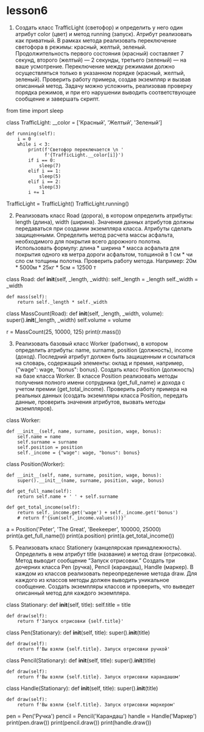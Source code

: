 # lesson6
1. Создать класс TrafficLight (светофор) и определить у него один атрибут color (цвет) и метод running (запуск). 
Атрибут реализовать как приватный. В рамках метода реализовать переключение светофора в режимы: красный, желтый, зеленый.
Продолжительность первого состояния (красный) составляет 7 секунд, второго (желтый) — 2 секунды, 
третьего (зеленый) — на ваше усмотрение. Переключение между режимами должно осуществляться только в указанном порядке
(красный, желтый, зеленый). Проверить работу примера, создав экземпляр и вызвав описанный метод.
Задачу можно усложнить, реализовав проверку порядка режимов, и при его нарушении выводить соответствующее сообщение и 
завершать скрипт.

from time import sleep


class TrafficLight:
    __color = ['Красный', 'Желтый', 'Зеленый']

    def running(self):
        i = 0
        while i < 3:
            print(f'Светофор переключается \n '
                  f'{TrafficLight.__color[i]}')
            if i == 0:
                sleep(7)
            elif i == 1:
                sleep(5)
            elif i == 2:
                sleep(3)
            i += 1


TrafficLight = TrafficLight()
TrafficLight.running()



2. Реализовать класс Road (дорога), в котором определить атрибуты: length (длина), width (ширина). 
Значения данных атрибутов должны передаваться при создании экземпляра класса. Атрибуты сделать защищенными. 
Определить метод расчета массы асфальта, необходимого для покрытия всего дорожного полотна. 
Использовать формулу: длина * ширина * масса асфальта для покрытия одного кв метра дороги асфальтом, 
толщиной в 1 см * чи сло см толщины полотна. Проверить работу метода.
Например: 20м * 5000м * 25кг * 5см = 12500 т

class Road:
    def __init__(self, _length, _width):
        self._length = _length
        self._width = _width

    def mass(self):
        return self._length * self._width


class MassCount(Road):
    def __init__(self, _length, _width, volume):
        super().__init__(_length, _width)
        self.volume = volume


r = MassCount(25, 10000, 125)
print(r.mass())



3. Реализовать базовый класс Worker (работник),
в котором определить атрибуты: name, surname, position (должность), income (доход). 
Последний атрибут должен быть защищенным и ссылаться на словарь, 
содержащий элементы: оклад и премия, например, {"wage": wage, "bonus": bonus}. 
Создать класс Position (должность) на базе класса Worker. В классе Position реализовать 
методы получения полного имени сотрудника (get_full_name) и дохода с учетом премии (get_total_income). 
Проверить работу примера на реальных данных (создать экземпляры класса Position, передать данные, 
проверить значения атрибутов, вызвать методы экземпляров).

class Worker:

    def __init__(self, name, surname, position, wage, bonus):
        self.name = name
        self.surname = surname
        self.position = position
        self._income = {"wage": wage, "bonus": bonus}


class Position(Worker):

    def __init__(self, name, surname, position, wage, bonus):
        super().__init__(name, surname, position, wage, bonus)

    def get_full_name(self):
        return self.name + ' ' + self.surname

    def get_total_income(self):
        return self._income.get('wage') + self._income.get('bonus')
        # return f'{sum(self._income.values())}'


a = Position('Peter', 'The Great', 'Beekeeper', 100000, 25000)
print(a.get_full_name())
print(a.position)
print(a.get_total_income())



5. Реализовать класс Stationery (канцелярская принадлежность). 
Определить в нем атрибут title (название) и метод draw (отрисовка). 
Метод выводит сообщение “Запуск отрисовки.” Создать три дочерних класса 
Pen (ручка), Pencil (карандаш), Handle (маркер). В каждом из классов реализовать переопределение метода draw. 
Для каждого из классов методы должен выводить уникальное сообщение. Создать экземпляры классов и проверить, 
что выведет описанный метод для каждого экземпляра.

class Stationary:
    def __init__(self, title):
        self.title = title

    def draw(self):
        return f'Запуск отрисовки {self.title}'


class Pen(Stationary):
    def __init__(self, title):
        super().__init__(title)

    def draw(self):
        return f'Вы взяли {self.title}. Запуск отрисовки ручкой'


class Pencil(Stationary):
    def __init__(self, title):
        super().__init__(title)

    def draw(self):
        return f'Вы взяли {self.title}. Запуск отрисовки карандашом'


class Handle(Stationary):
    def __init__(self, title):
        super().__init__(title)

    def draw(self):
        return f'Вы взяли {self.title}. Запуск отрисовки маркером'


pen = Pen('Ручка')
pencil = Pencil('Карандаш')
handle = Handle('Маркер')
print(pen.draw())
print(pencil.draw())
print(handle.draw())



